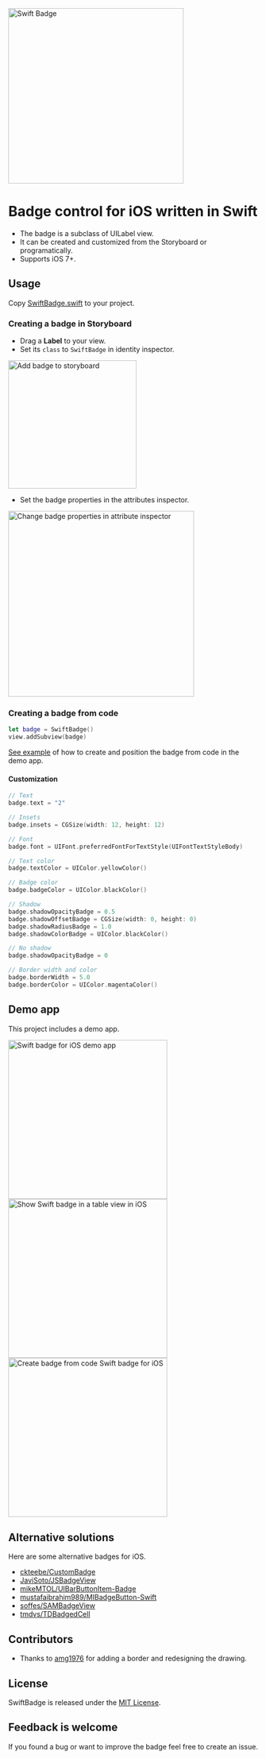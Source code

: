 <img src='graphics/swift_badge_showcase_2.png' width='353' alt='Swift Badge'>

# Badge control for iOS written in Swift

* The badge is a subclass of UILabel view.
* It can be created and customized from the Storyboard or programatically.
* Supports iOS 7+.

## Usage

Copy [SwiftBadge.swift](https://github.com/marketplacer/swift-badge/blob/master/swift-badge/SwiftBadge.swift) to your project.


### Creating a badge in Storyboard

* Drag a **Label** to your view.
* Set its `class` to `SwiftBadge` in identity inspector.

<img src='graphics/swift_badge_class_name_2.png' width='258' alt='Add badge to storyboard'>

* Set the badge properties in the attributes inspector.

<img src='graphics/swift_badge_attributes_inspector_2.png' width='374' alt='Change badge properties in attribute inspector'>


### Creating a badge from code

```Swift
let badge = SwiftBadge()
view.addSubview(badge)
```

[See example](swift-badge/ViewControllers/CreateBadgeFromCodeViewController.swift) of how to create and position the badge from code in the demo app.

#### Customization

```Swift
// Text
badge.text = "2"

// Insets
badge.insets = CGSize(width: 12, height: 12)

// Font
badge.font = UIFont.preferredFontForTextStyle(UIFontTextStyleBody)

// Text color
badge.textColor = UIColor.yellowColor()

// Badge color
badge.badgeColor = UIColor.blackColor()

// Shadow
badge.shadowOpacityBadge = 0.5
badge.shadowOffsetBadge = CGSize(width: 0, height: 0)
badge.shadowRadiusBadge = 1.0
badge.shadowColorBadge = UIColor.blackColor()

// No shadow
badge.shadowOpacityBadge = 0

// Border width and color
badge.borderWidth = 5.0
badge.borderColor = UIColor.magentaColor()
```

## Demo app

This project includes a demo app.

<img src='graphics/demo_app/swift_badge_ios_demo_app.png' width='320' alt='Swift badge for iOS demo app'>
<img src='graphics/demo_app/swift_badge_ios_in_table_view.png' width='320' alt='Show Swift badge in a table view in iOS'>
<img src='graphics/demo_app/swift_badge_create_from_code.png' width='320' alt='Create badge from code Swift badge for iOS'>

## Alternative solutions

Here are some alternative badges for iOS.

* [ckteebe/CustomBadge](https://github.com/ckteebe/CustomBadge)
* [JaviSoto/JSBadgeView](https://github.com/JaviSoto/JSBadgeView)
* [mikeMTOL/UIBarButtonItem-Badge](https://github.com/mikeMTOL/UIBarButtonItem-Badge)
* [mustafaibrahim989/MIBadgeButton-Swift](https://github.com/mustafaibrahim989/MIBadgeButton-Swift)
* [soffes/SAMBadgeView](https://github.com/soffes/SAMBadgeView)
* [tmdvs/TDBadgedCell](https://github.com/tmdvs/TDBadgedCell)

## Contributors

* Thanks to [amg1976](https://github.com/amg1976) for adding a border and redesigning the drawing.

## License

SwiftBadge is released under the [MIT License](LICENSE).

## Feedback is welcome

If you found a bug or want to improve the badge feel free to create an issue.
